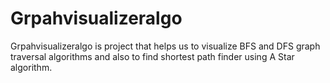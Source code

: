 # Grpahvisualizeralgo
Grpahvisualizeralgo is project that helps us to visualize BFS and DFS graph traversal algorithms and also to find shortest path finder using A Star algorithm.
